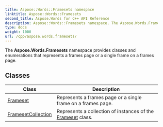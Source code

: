 ```yaml
---
title: Aspose::Words::Framesets namespace
linktitle: Aspose::Words::Framesets
second_title: Aspose.Words for C++ API Reference
description: Aspose::Words::Framesets namespace. The Aspose.Words.Framesets namespace provides classes and enumerations that represents a frames page or a single frame on a frames page in C++.
type: docs
weight: 1000
url: /cpp/aspose.words.framesets/
---
```


The **Aspose.Words.Framesets** namespace provides classes and enumerations that represents a frames page or a single frame on a frames page.

## Classes

| Class | Description |
| --- | --- |
| [Frameset](./frameset/) | Represents a frames page or a single frame on a frames page. |
| [FramesetCollection](./framesetcollection/) | Represents a collection of instances of the [Frameset](./frameset/) class. |
